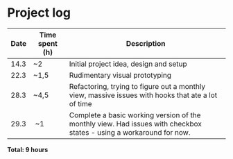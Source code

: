 # Project log

| Date | Time spent (h) | Description |
|------|----------------|-------------|
| 14.3 | ~2             | Initial project idea, design and setup |
| 22.3 | ~1,5           | Rudimentary visual prototyping |
| 28.3 | ~4,5           | Refactoring, trying to figure out a monthly view, massive issues with hooks that ate a lot of time |
| 29.3 | ~1             | Complete a basic working version of the monthly view. Had issues with checkbox states - using a workaround for now. |

**Total: 9 hours**
